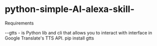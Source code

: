 # python-simple-AI-alexa-skill-
Requirements 

--gtts - is Python lib and cli that allows you to interact with interface in Google Translate's TTS API.
pip install gtts
